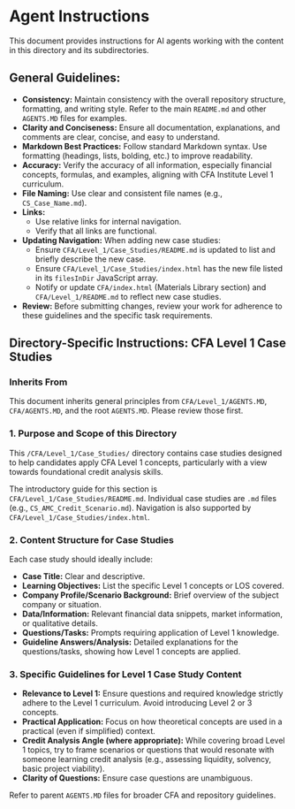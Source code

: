 # Agent Instructions

This document provides instructions for AI agents working with the content in this directory and its subdirectories.

## General Guidelines:

*   **Consistency:** Maintain consistency with the overall repository structure, formatting, and writing style. Refer to the main `README.md` and other `AGENTS.MD` files for examples.
*   **Clarity and Conciseness:** Ensure all documentation, explanations, and comments are clear, concise, and easy to understand.
*   **Markdown Best Practices:** Follow standard Markdown syntax. Use formatting (headings, lists, bolding, etc.) to improve readability.
*   **Accuracy:** Verify the accuracy of all information, especially financial concepts, formulas, and examples, aligning with CFA Institute Level 1 curriculum.
*   **File Naming:** Use clear and consistent file names (e.g., `CS_Case_Name.md`).
*   **Links:**
    *   Use relative links for internal navigation.
    *   Verify that all links are functional.
*   **Updating Navigation:** When adding new case studies:
    *   Ensure `CFA/Level_1/Case_Studies/README.md` is updated to list and briefly describe the new case.
    *   Ensure `CFA/Level_1/Case_Studies/index.html` has the new file listed in its `filesInDir` JavaScript array.
    *   Notify or update `CFA/index.html` (Materials Library section) and `CFA/Level_1/README.md` to reflect new case studies.
*   **Review:** Before submitting changes, review your work for adherence to these guidelines and the specific task requirements.

## Directory-Specific Instructions: CFA Level 1 Case Studies

### Inherits From
This document inherits general principles from `CFA/Level_1/AGENTS.MD`, `CFA/AGENTS.MD`, and the root `AGENTS.MD`. Please review those first.

### 1. Purpose and Scope of this Directory
This `/CFA/Level_1/Case_Studies/` directory contains case studies designed to help candidates apply CFA Level 1 concepts, particularly with a view towards foundational credit analysis skills.

The introductory guide for this section is `CFA/Level_1/Case_Studies/README.md`.
Individual case studies are `.md` files (e.g., `CS_AMC_Credit_Scenario.md`).
Navigation is also supported by `CFA/Level_1/Case_Studies/index.html`.

### 2. Content Structure for Case Studies
Each case study should ideally include:
*   **Case Title:** Clear and descriptive.
*   **Learning Objectives:** List the specific Level 1 concepts or LOS covered.
*   **Company Profile/Scenario Background:** Brief overview of the subject company or situation.
*   **Data/Information:** Relevant financial data snippets, market information, or qualitative details.
*   **Questions/Tasks:** Prompts requiring application of Level 1 knowledge.
*   **Guideline Answers/Analysis:** Detailed explanations for the questions/tasks, showing how Level 1 concepts are applied.

### 3. Specific Guidelines for Level 1 Case Study Content
*   **Relevance to Level 1:** Ensure questions and required knowledge strictly adhere to the Level 1 curriculum. Avoid introducing Level 2 or 3 concepts.
*   **Practical Application:** Focus on how theoretical concepts are used in a practical (even if simplified) context.
*   **Credit Analysis Angle (where appropriate):** While covering broad Level 1 topics, try to frame scenarios or questions that would resonate with someone learning credit analysis (e.g., assessing liquidity, solvency, basic project viability).
*   **Clarity of Questions:** Ensure case questions are unambiguous.

Refer to parent `AGENTS.MD` files for broader CFA and repository guidelines.
